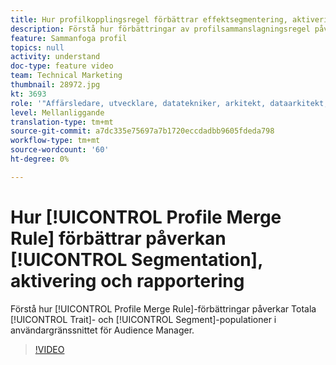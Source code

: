 ```yaml
---
title: Hur profilkopplingsregel förbättrar effektsegmentering, aktivering och rapportering
description: Förstå hur förbättringar av profilsammanslagningsregel påverkar totalt intag- och segmentpopulationer i användargränssnittet för Audience Manager
feature: Sammanfoga profil
topics: null
activity: understand
doc-type: feature video
team: Technical Marketing
thumbnail: 28972.jpg
kt: 3693
role: '"Affärsledare, utvecklare, datatekniker, arkitekt, dataarkitekt, administratör, ledare"'
level: Mellanliggande
translation-type: tm+mt
source-git-commit: a7dc335e75697a7b1720eccdadbb9605fdeda798
workflow-type: tm+mt
source-wordcount: '60'
ht-degree: 0%

---
```



# Hur [!UICONTROL Profile Merge Rule] förbättrar påverkan [!UICONTROL Segmentation], aktivering och rapportering

Förstå hur [!UICONTROL Profile Merge Rule]-förbättringar påverkar Totala [!UICONTROL Trait]- och [!UICONTROL Segment]-populationer i användargränssnittet för Audience Manager.

>[!VIDEO](https://video.tv.adobe.com/v/28972/?quality=12)
